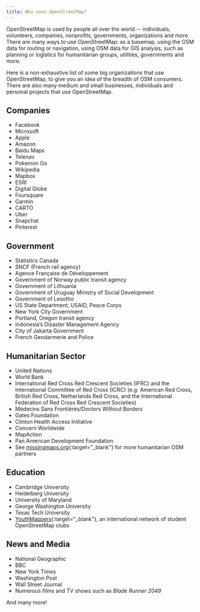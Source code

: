 ```yaml
---
title: Who uses OpenStreetMap?
---
```


OpenStreetMap is used by people all over the world -- individuals, volunteers, companies, nonprofits, governments, organizations and more. There are many ways to use OpenStreetMap: as a basemap, using the OSM data for routing or navigation, using OSM data for GIS analysis, such as planning or logistics for humanitarian groups, utilities, governments and more.

Here is a non-exhaustive list of some big organizations that use OpenStreetMap, to give you an idea of the breadth of OSM consumers. There are also many medium and small businesses, individuals and personal projects that use OpenStreetMap.

## Companies
* Facebook
* Microsoft
* Apple
* Amazon
* Baidu Maps
* Telenav
* Pokemon Go
* Wikipedia
* Mapbox
* ESRI
* Digital Globe
* Foursquare
* Garmin
* CARTO
* Uber
* Snapchat
* Pinterest

## Government
* Statistics Canada
* SNCF (French rail agency)
* Agence Française de Développement
* Government of Norway public transit agency
* Government of Lithuania
* Government of Uruguay Ministry of Social Development
* Government of Lesotho
* US State Department, USAID, Peace Corps
* New York City Government
* Portland, Oregon transit agency
* Indonesia’s Disaster Management Agency
* City of Jakarta Government
* French Gendarmerie and Police

## Humanitarian Sector
* United Nations
* World Bank
* International Red Cross Red Crescent Societies (IFRC) and the International Committee of Red Cross (ICRC)  (e.g. American Red Cross, British Red Cross, Netherlands Red Cross, and the International Federation of Red Cross Red Crescent Societies)
* Médecins Sans Frontières/Doctors Without Borders
* Gates Foundation
* Clinton Health Access Initiative
* Concern Worldwide
* MapAction
* Pan American Development Foundation
* See [missingmaps.org](https://www.missingmaps.org){:target="_blank"} for more humanitarian OSM partners

## Education
* Cambridge University
* Heidelberg University
* University of Maryland
* George Washington University
* Texas Tech University
* [YouthMappers](https://www.youthmappers.org){:target="_blank"}, an international network of student OpenStreetMap clubs

## News and Media
* National Geographic
* BBC
* New York Times
* Washington Post
* Wall Street Journal
* Numerous films and TV shows such as *Blade Runner 2049*

And many more!
